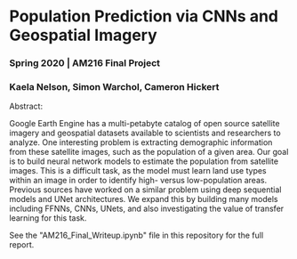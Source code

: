 # **Population Prediction via CNNs and Geospatial Imagery** #
### Spring 2020 | AM216 Final Project
### Kaela Nelson, Simon Warchol, Cameron Hickert

Abstract:

Google Earth Engine has a multi-petabyte catalog of open source satellite imagery and geospatial datasets available to scientists and researchers to analyze. One interesting problem is extracting demographic information from these satellite images, such as the population of a given area. Our goal is to build neural network models to estimate the population from satellite images. This is a difficult task, as the model must learn land use types within an image in order to identify high- versus low-population areas. Previous sources have worked on a similar problem using deep sequential models and UNet architectures. We expand this by building many models including FFNNs, CNNs, UNets, and also investigating the value of transfer learning for this task.

See the "AM216_Final_Writeup.ipynb" file in this repository for the full report. 

